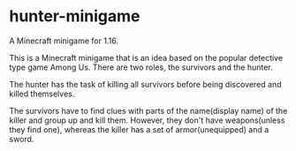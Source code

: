 # hunter-minigame
A Minecraft minigame for 1.16.

This is a Minecraft minigame that is an idea based on the popular detective type game Among Us. There are two roles, the survivors and the hunter. 

The hunter has the task of killing all survivors before being discovered and killed themselves.

The survivors have to find clues with parts of the name(display name) of the killer and group up and kill them. However, they don't have weapons(unless they find one), whereas the killer has a set of armor(unequipped) and a sword.
